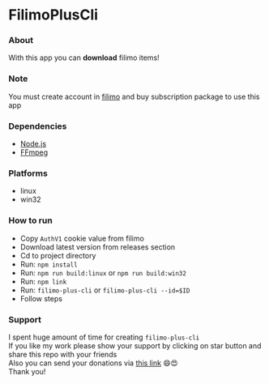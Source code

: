 # FilimoPlusCli

### About

With this app you can **download** filimo items!

### Note

You must create account in [filimo](https://www.filimo.com) and buy subscription package to use this app

### Dependencies

+ [Node.js](https://nodejs.org/en)
+ [FFmpeg](https://www.ffmpeg.org)

### Platforms

+ linux
+ win32

### How to run

+ Copy `AuthV1` cookie value from filimo
+ Download latest version from releases section
+ Cd to project directory
+ Run: `npm install`
+ Run: `npm run build:linux` or `npm run build:win32`
+ Run: `npm link`
+ Run: `filimo-plus-cli` or `filimo-plus-cli --id=$ID`
+ Follow steps

### Support

I spent huge amount of time for creating `filimo-plus-cli`<br />
If you like my work please show your support by clicking on star button and share this repo with your friends<br />
Also you can send your donations via [this link](https://zarinp.al/@saeedpooyanfar) 😄😍<br />
Thank you!

